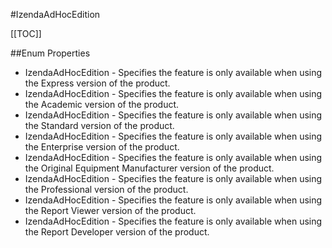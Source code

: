 #IzendaAdHocEdition

[[TOC]]

##Enum Properties 

* IzendaAdHocEdition -  Specifies the feature is only available when using the Express version of the product. 
* IzendaAdHocEdition -  Specifies the feature is only available when using the Academic version of the product. 
* IzendaAdHocEdition -  Specifies the feature is only available when using the Standard version of the product. 
* IzendaAdHocEdition -  Specifies the feature is only available when using the Enterprise version of the product. 
* IzendaAdHocEdition -  Specifies the feature is only available when using the Original Equipment Manufacturer version of the product. 
* IzendaAdHocEdition -  Specifies the feature is only available when using the Professional version of the product. 
* IzendaAdHocEdition -  Specifies the feature is only available when using the Report Viewer version of the product. 
* IzendaAdHocEdition -  Specifies the feature is only available when using the Report Developer version of the product. 